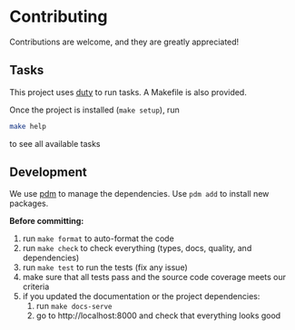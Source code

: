 # Contributing

Contributions are welcome, and they are greatly appreciated!

## Tasks

This project uses [duty](https://github.com/pawamoy/duty) to run tasks.
A Makefile is also provided.

Once the project is installed (`make setup`), run
```bash
make help
```
to see all available tasks

## Development

We use [pdm](https://pdm.fming.dev/latest/) to manage the dependencies.
Use `pdm add` to install new packages.

**Before committing:**

1. run `make format` to auto-format the code
2. run `make check` to check everything (types, docs, quality, and dependencies)
3. run `make test` to run the tests (fix any issue)
4. make sure that all tests pass and the source code coverage meets our criteria
5. if you updated the documentation or the project dependencies:
    1. run `make docs-serve`
    2. go to http://localhost:8000 and check that everything looks good
    

